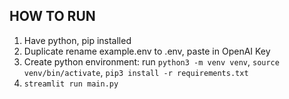 ## HOW TO RUN



1. Have python, pip installed
2. Duplicate rename example.env to .env, paste in OpenAI Key
3. Create python environment: run `python3 -m venv venv`, `source venv/bin/activate`, `pip3 install -r requirements.txt`
4. `streamlit run main.py`